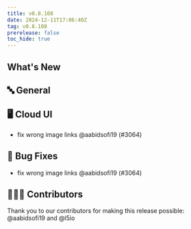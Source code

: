 ```yaml
---
title: v0.8.108
date: 2024-12-11T17:06:40Z
tag: v0.8.108
prerelease: false
toc_hide: true
---
```


## What's New
## 🔤 General
## 🖥 Cloud UI

- fix wrong image links @aabidsofi19 (#3064)

## 🐛 Bug Fixes

- fix wrong image links @aabidsofi19 (#3064)

## 👨🏽‍💻 Contributors

Thank you to our contributors for making this release possible:
@aabidsofi19 and @l5io

